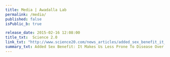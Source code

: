 ```yaml
---
title: Media | Awadalla Lab
permalink: /media/
published: false
isPublic_b: true

release_date: 2015-02-16 12:08:00
title_txt: 	Science 2.0
link_txt: "http://www.science20.com/news_articles/added_sex_benefit_it_makes_us_less_prone_to_disease_over_time-153278"
summary_txt: Added Sex Benefit: It Makes Us Less Prone To Disease Over Time
---
```

